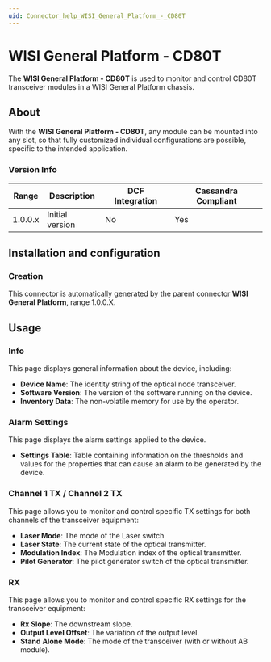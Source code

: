 ```yaml
---
uid: Connector_help_WISI_General_Platform_-_CD80T
---
```


# WISI General Platform - CD80T

The **WISI General Platform - CD80T** is used to monitor and control CD80T transceiver modules in a WISI General Platform chassis.

## About

With the **WISI General Platform - CD80T**, any module can be mounted into any slot, so that fully customized individual configurations are possible, specific to the intended application.

### Version Info

| **Range** | **Description** | **DCF Integration** | **Cassandra Compliant** |
|------------------|-----------------|---------------------|-------------------------|
| 1.0.0.x          | Initial version | No                  | Yes                     |

## Installation and configuration

### Creation

This connector is automatically generated by the parent connector **WISI General Platform**, range 1.0.0.X.

## Usage

### Info

This page displays general information about the device, including:

- **Device Name**: The identity string of the optical node transceiver.
- **Software Version**: The version of the software running on the device.
- **Inventory Data**: The non-volatile memory for use by the operator.

### Alarm Settings

This page displays the alarm settings applied to the device.

- **Settings Table**: Table containing information on the thresholds and values for the properties that can cause an alarm to be generated by the device.

### Channel 1 TX / Channel 2 TX

This page allows you to monitor and control specific TX settings for both channels of the transceiver equipment:

- **Laser Mode**: The mode of the Laser switch
- **Laser State**: The current state of the optical transmitter.
- **Modulation Index**: The Modulation index of the optical transmitter.
- **Pilot Generator**: The pilot generator switch of the optical transmitter.

### RX

This page allows you to monitor and control specific RX settings for the transceiver equipment:

- **Rx Slope**: The downstream slope.
- **Output Level Offset**: The variation of the output level.
- **Stand Alone Mode**: The mode of the transceiver (with or without AB module).
